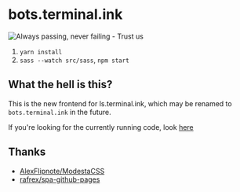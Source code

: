 # bots.terminal.ink

![Always passing, never failing - Trust us](https://travis-ci.org/Terminal/bots.terminal.ink.svg?branch=master)

1. `yarn install`
2. `sass --watch src/sass`, `npm start`

## What the hell is this?
This is the new frontend for ls.terminal.ink, which may be renamed to `bots.terminal.ink` in the future.

If you're looking for the currently running code, look [here](https://github.com/terminal/ls.terminal.ink)

## Thanks

- [AlexFlipnote/ModestaCSS](https://github.com/AlexFlipnote/ModestaCSS)
- [rafrex/spa-github-pages](https://github.com/rafrex/spa-github-pages)
